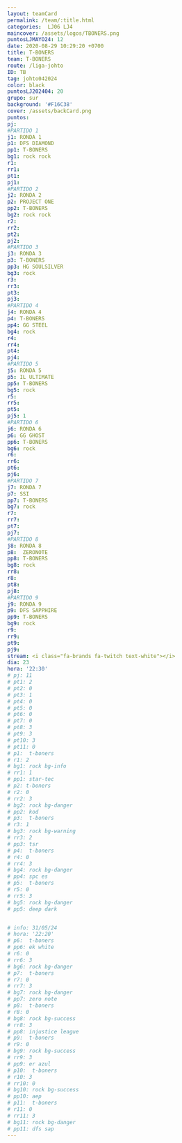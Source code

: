 ```yaml
---
layout: teamCard
permalink: /team/:title.html
categories:  LJ06 LJ4
maincover: /assets/logos/TBONERS.png
puntosLJMAYO24: 12
date: 2020-08-29 10:29:20 +0700
title: T-BONERS
team: T-BONERS
route: /liga-johto
ID: TB
tag: johto042024
color: black
puntosLJ202404: 20
grupo: sur
background: '#F16C38'
cover: /assets/backCard.png
puntos: 
pj: 
#PARTIDO 1
j1: RONDA 1
p1: DFS DIAMOND
pp1: T-BONERS
bg1: rock rock
r1: 
rr1: 
pt1: 
pj1: 
#PARTIDO 2
j2: RONDA 2
p2: PROJECT ONE
pp2: T-BONERS
bg2: rock rock
r2: 
rr2: 
pt2: 
pj2: 
#PARTIDO 3
j3: RONDA 3
p3: T-BONERS
pp3: HG SOULSILVER
bg3: rock
r3: 
rr3: 
pt3: 
pj3: 
#PARTIDO 4
j4: RONDA 4
p4: T-BONERS
pp4: GG STEEL
bg4: rock 
r4: 
rr4: 
pt4: 
pj4: 
#PARTIDO 5
j5: RONDA 5
p5: IL ULTIMATE
pp5: T-BONERS
bg5: rock 
r5: 
rr5: 
pt5: 
pj5: 1
#PARTIDO 6
j6: RONDA 6
p6: GG GHOST
pp6: T-BONERS
bg6: rock 
r6: 
rr6: 
pt6: 
pj6: 
#PARTIDO 7
j7: RONDA 7
p7: SSI
pp7: T-BONERS
bg7: rock 
r7: 
rr7: 
pt7: 
pj7: 
#PARTIDO 8
j8: RONDA 8
p8:  ZERONOTE
pp8: T-BONERS
bg8: rock 
rr8: 
r8: 
pt8: 
pj8: 
#PARTIDO 9
j9: RONDA 9
p9: DFS SAPPHIRE
pp9: T-BONERS
bg9: rock
r9: 
rr9: 
pt9: 
pj9: 
stream: <i class="fa-brands fa-twitch text-white"></i>
dia: 23
hora: '22:30'
# pj: 11
# pt1: 2
# pt2: 0
# pt3: 1
# pt4: 0
# pt5: 0
# pt6: 0
# pt7: 0
# pt8: 3
# pt9: 3
# pt10: 3
# pt11: 0
# p1:  t-boners
# r1: 2
# bg1: rock bg-info
# rr1: 1
# pp1: star-tec
# p2: t-boners
# r2: 0
# rr2: 3
# bg2: rock bg-danger
# pp2: kod
# p3:  t-boners
# r3: 1
# bg3: rock bg-warning
# rr3: 2
# pp3: tsr
# p4:  t-boners
# r4: 0
# rr4: 3
# bg4: rock bg-danger
# pp4: spc es
# p5:  t-boners
# r5: 0
# rr5: 3
# bg5: rock bg-danger
# pp5: deep dark


# info: 31/05/24
# hora: '22:20'
# p6:  t-boners
# pp6: ek white
# r6: 0
# rr6: 3
# bg6: rock bg-danger
# p7:  t-boners
# r7: 0
# rr7: 3
# bg7: rock bg-danger
# pp7: zero note
# p8:  t-boners
# r8: 0
# bg8: rock bg-success
# rr8: 3
# pp8: injustice league
# p9:  t-boners
# r9: 0
# bg9: rock bg-success
# rr9: 3
# pp9: er azul
# p10:  t-boners
# r10: 3
# rr10: 0
# bg10: rock bg-success
# pp10: aep
# p11:  t-boners
# r11: 0
# rr11: 3
# bg11: rock bg-danger
# pp11: dfs sap
---
```



